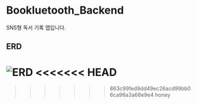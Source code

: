 # Bookluetooth_Backend
SNS형 독서 기록 앱입니다.

## ERD
![ERD](https://user-images.githubusercontent.com/99426344/215970537-a15b7545-16e6-429d-aebc-662eaa7e2017.png)
<<<<<<< HEAD
=======
>>>>>>> 863c99fed9dd49ec26acd99bb06ca96a3a66e9e4
>>>>>>> honey

